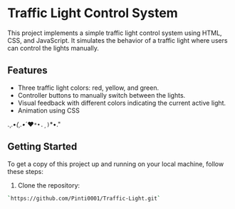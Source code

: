 # Traffic Light Control System

This project implements a simple traffic light control system using HTML, CSS, and JavaScript. It simulates the behavior of a traffic light where users can control the lights manually.

## Features

- Three traffic light colors: red, yellow, and green.
- Controller buttons to manually switch between the lights.
- Visual feedback with different colors indicating the current active light.
- Animation using CSS


 .¸.•*(¸.•*´♥`*•.¸)`*•." 


## Getting Started

To get a copy of this project up and running on your local machine, follow these steps:

1. Clone the repository:

```bash
`https://github.com/Pinti0001/Traffic-Light.git`

